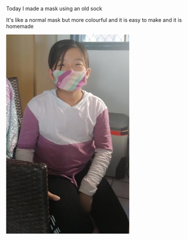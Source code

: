 Today I made a mask using an old sock



It's like a normal mask but more colourful and it is easy to make and it is homemade

![image-20200504112713951](/images/image-20200504112713951.png)
